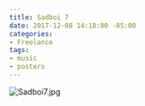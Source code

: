 ```yaml
---
title: Sadboi 7
date: 2017-12-08 14:18:00 -05:00
categories:
- Freelance
tags:
- music
- posters
---
```


![Sadboi7.jpg](/uploads/Sadboi7.jpg)